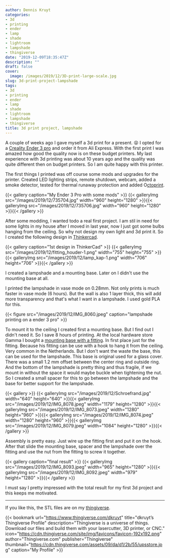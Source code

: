 ```yaml
---
author: Dennis Kruyt
categories:
- 3d
- printing
- ender
- lamp
- shade
- lightroom
- lampshade
- thingiverse
date: "2019-12-09T18:35:47Z"
description: ""
draft: false
cover:
  image: /images/2019/12/3D-print-large-scale.jpg
slug: 3d-print-project-lampshade
tags:
- 3d
- printing
- ender
- lamp
- shade
- lightroom
- lampshade
- thingiverse
title: 3d print project, lampshade
---
```



A couple of weeks ago I gave myself a 3d print for a present. 😝 I opted for a [Creality Ender 3 pro](https://www.creality3dofficial.com/products/creality-ender-3-pro-3d-printer) and order it from Ali Express. With the first print I was amazed how good the quality now is on these budget printers. My last experience with 3d printing was about 10 years ago and the quality was quite different then on budget printers. So I am quite happy with this printer.

The first things I printed was off course some mods and upgrades for the printer. Created LED lighting strips, remote shutdown, webcam, added a smoke detector, tested for thermal runaway protection and added O[ctoprint](https://octoprint.org/).

{{< gallery caption="My Ender 3 Pro with some mods" >}}
{{< galleryImg  src="/images/2019/12/735704.jpg" width="960" height="1280" >}}{{< galleryImg  src="/images/2019/12/735706.jpg" width="960" height="1280" >}}{{< /gallery >}}

After some modding, I wanted todo a real first project. I am stil in need for some lights in my house after I moved in last year, now I just got some bulbs hanging from the ceiling. So why not design my own light and 3d print it. So I created the following design in [Thinkercad](https://www.tinkercad.com/).

{{< gallery caption="1st design in ThinkerCad" >}}
{{< galleryImg  src="/images/2019/12/fitting_houder-1.png" width="755" height="755" >}}{{< galleryImg  src="/images/2019/12/lamp_kap-1.png" width="706" height="706" >}}{{< /gallery >}}

I created a lampshade and a mounting base. Later on I didn't use the mounting base at all.

I printed the lampshade in vase mode on 0.28mm. Not only prints is much faster in vase mode (6 hours). But the wall is also 1 layer thick, this will add more transparency and that's what I want in a lampshade. I used gold PLA for this.

{{< figure src="/images/2019/12/IMG_8060.jpeg" caption="lampshade printing on a ender 3 pro" >}}

To mount it to the ceiling I created first a mounting base. But I find out I didn't need it. So I save 8 hours of printing. At the local hardware store Gamma I bought a [mounting base with a fitting](https://www.gamma.nl/assortiment/schroefrand-creme/p/B210965). In first place just for the fitting. Because his fitting can be use with a hook to hang it from the ceiling. Very common in the Netherlands. But I don't want the waste the base, this can be used for the lampshade. This base is original used for a glass cover. There was a small 1.2 mm offset between the center ring and outside ring. And the bottom of the lampshade is pretty thing and thus fragile, if we mount in without the space it would maybe buckle when tightening the nut. So I created a small spacer for this to go between the lampshade and the base for better support for the lampshade.

{{< gallery >}}
{{< galleryImg  src="/images/2019/12/Schroefrand.jpg" width="640" height="640" >}}{{< galleryImg  src="/images/2019/12/IMG_8078.jpeg" width="1179" height="1280" >}}{{< galleryImg  src="/images/2019/12/IMG_8073.jpeg" width="1280" height="960" >}}{{< galleryImg  src="/images/2019/12/IMG_8074.jpeg" width="1280" height="960" >}}{{< galleryImg  src="/images/2019/12/IMG_8079.jpeg" width="1084" height="1280" >}}{{< /gallery >}}

Assembly is pretty easy. Just wire up the fitting first and put it on the hook. After that slide the mounting base, spacer and the lampshade over the fitting and use the nut from the fitting to screw it together.

{{< gallery caption="final result" >}}
{{< galleryImg  src="/images/2019/12/IMG_8093.jpeg" width="965" height="1280" >}}{{< galleryImg  src="/images/2019/12/IMG_8092.jpeg" width="979" height="1280" >}}{{< /gallery >}}

I must say I pretty impressed with the total result for my first 3d project and this keeps me motivated.

---

If you like this, the STL files are on my [thingiverse](https://www.thingiverse.com/thing:4034587).

{{< bookmark url="https://www.thingiverse.com/dkruyt" title="dkruyt’s Thingiverse Profile" description="Thingiverse is a universe of things. Download our files and build them with your lasercutter, 3D printer, or CNC." icon="https://cdn.thingiverse.com/site/img/favicons/favicon-192x192.png" author="Thingiverse.com" publisher="Thingiverse" thumbnail="https://cdn.thingiverse.com/assets/09/da/d1/2b/55/upsstore.jpg" caption="My Profile" >}}



